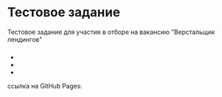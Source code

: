 # Тестовое задание

Тестовое задание для участия в отборе на вакансию "Верстальщик лендингов"

###

-
-
-

ссылка на GitHub Pages:

